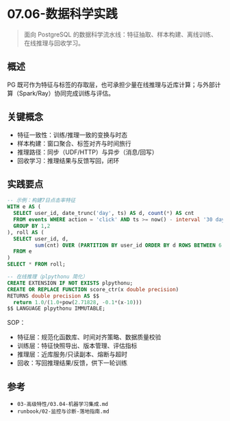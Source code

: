﻿# 07.06-数据科学实践

> 面向 PostgreSQL 的数据科学流水线：特征抽取、样本构建、离线训练、在线推理与回收学习。

## 概述

PG 既可作为特征与标签的存取层，也可承担少量在线推理与近库计算；与外部计算（Spark/Ray）协同完成训练与评估。

## 关键概念

- 特征一致性：训练/推理一致的变换与时态
- 样本构建：窗口聚合、标签对齐与时间旅行
- 推理路径：同步（UDF/HTTP）与异步（消息/回写）
- 回收学习：推理结果与反馈写回，闭环

## 实践要点

```sql
-- 示例：构建7日点击率特征
WITH e AS (
  SELECT user_id, date_trunc('day', ts) AS d, count(*) AS cnt
  FROM events WHERE action = 'click' AND ts >= now() - interval '30 day'
  GROUP BY 1,2
), roll AS (
  SELECT user_id, d,
         sum(cnt) OVER (PARTITION BY user_id ORDER BY d ROWS BETWEEN 6 PRECEDING AND CURRENT ROW) AS ctr7
  FROM e
)
SELECT * FROM roll;

-- 在线推理（plpythonu 简化）
CREATE EXTENSION IF NOT EXISTS plpythonu;
CREATE OR REPLACE FUNCTION score_ctr(x double precision)
RETURNS double precision AS $$
  return 1.0/(1.0+pow(2.71828, -0.1*(x-10)))
$$ LANGUAGE plpythonu IMMUTABLE;
```

SOP：

- 特征层：规范化函数库、时间对齐策略、数据质量校验
- 训练层：特征快照导出、版本管理、评估指标
- 推理层：近库服务/只读副本、熔断与超时
- 回收：写回推理结果/反馈，供下一轮训练

## 参考

- `03-高级特性/03.04-机器学习集成.md`
- `runbook/02-监控与诊断-落地指南.md`
